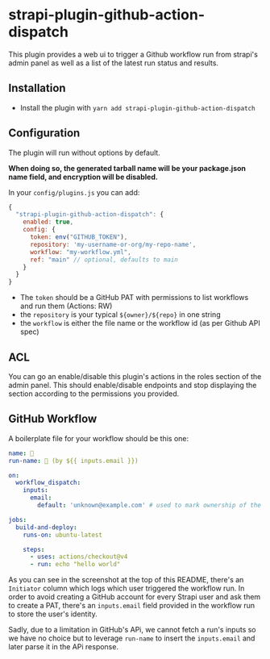 # strapi-plugin-github-action-dispatch

This plugin provides a web ui to trigger a Github workflow run from strapi's admin panel as well as a list of the latest run status and results.

## Installation

- Install the plugin with `yarn add strapi-plugin-github-action-dispatch`

## Configuration

The plugin will run without options by default.

**When doing so, the generated tarball name will be your package.json name field, and encryption will be disabled.**

In your `config/plugins.js` you can add:

```js
{
  "strapi-plugin-github-action-dispatch": {
    enabled: true,
    config: {
      token: env("GITHUB_TOKEN"),
      repository: 'my-username-or-org/my-repo-name',
      workflow: "my-workflow.yml",
      ref: "main" // optional, defaults to main
    }
  }
}
```

- The `token` should be a GitHub PAT with permissions to list workflows and run them (Actions: RW)
- the `repository` is your typical `${owner}/${repo}` in one string
- the `workflow` is either the file name or the workflow id (as per Github API spec)

## ACL

You can go an enable/disable this plugin's actions in the roles section of the admin panel. This should enable/disable endpoints and stop displaying the section according to the permissions you provided.

## GitHub Workflow

A boilerplate file for your workflow should be this one:

```yml
name: 🚀
run-name: 🚀 (by ${{ inputs.email }})

on:
  workflow_dispatch:
    inputs:
      email:
        default: 'unknown@example.com' # used to mark ownership of the run from strapi

jobs:
  build-and-deploy:
    runs-on: ubuntu-latest

    steps:
      - uses: actions/checkout@v4
      - run: echo "hello world"
```

As you can see in the screenshot at the top of this README, there's an `Initiator` column which logs which user triggered the workflow run. In order to avoid creating a GitHub account for every Strapi user and ask them to create a PAT, there's an `inputs.email` field provided in the workflow run to store the user's identity.

Sadly, due to a limitation in GitHub's APi, we cannot fetch a run's inputs so we have no choice but to leverage `run-name` to insert the `inputs.email` and later parse it in the APi response.
